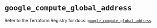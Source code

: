 # `google_compute_global_address`

Refer to the Terraform Registry for docs: [`google_compute_global_address`](https://registry.terraform.io/providers/hashicorp/google/6.49.0/docs/resources/compute_global_address).
